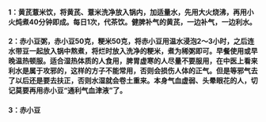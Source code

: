 #### 1：黄芪薏米饮，将黄芪、薏米洗净放入锅内，加适量水，先用大火烧沸，再用小火炖煮40分钟即成。每日1次，代茶饮。健脾补气的黄芪，一边补气，一边利水。
#### 2：赤小豆粥，赤小豆50克，粳米50克，将赤小豆用温水浸泡2～3小时，之后连水带豆一起放入锅中熬煮，将烂时放入洗净的粳米，煮为稀粥即可。早餐使用或早晚温热顿服。适合湿热体质的人食用，脾胃虚寒的人尽量不要服用，在中医上看来利水是属于攻邪的，这样的方子不能常用，否则会损伤人体的正气。但是等邪气去了以后还是要去扶正，否则水湿就会卷土重来。本身气血虚弱、头晕眼花的人，切记莫要再用赤小豆“通利气血津液”了。
#### 3：赤小豆
